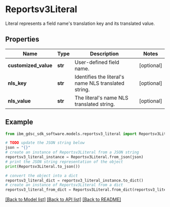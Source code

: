 # Reportsv3Literal

Literal represents a field name's translation key and its translated value.

## Properties

Name | Type | Description | Notes
------------ | ------------- | ------------- | -------------
**customized_value** | **str** | User-defined field name. | [optional] 
**nls_key** | **str** | Identifies the literal&#39;s name NLS translated string. | [optional] 
**nls_value** | **str** | The literal&#39;s name NLS translated string. | [optional] 

## Example

```python
from ibm_gdsc_sdk_software.models.reportsv3_literal import Reportsv3Literal

# TODO update the JSON string below
json = "{}"
# create an instance of Reportsv3Literal from a JSON string
reportsv3_literal_instance = Reportsv3Literal.from_json(json)
# print the JSON string representation of the object
print(Reportsv3Literal.to_json())

# convert the object into a dict
reportsv3_literal_dict = reportsv3_literal_instance.to_dict()
# create an instance of Reportsv3Literal from a dict
reportsv3_literal_from_dict = Reportsv3Literal.from_dict(reportsv3_literal_dict)
```
[[Back to Model list]](../README.md#documentation-for-models) [[Back to API list]](../README.md#documentation-for-api-endpoints) [[Back to README]](../README.md)


